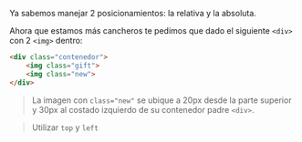 Ya sabemos manejar 2 posicionamientos: la relativa y la absoluta.  

Ahora que estamos más cancheros te pedimos que dado el siguiente `<div>` con 2 `<img>` dentro:   

``` html
<div class="contenedor">
    <img class="gift">
    <img class="new">
</div>
```

> La imagen con  `class="new"` se ubique a 20px desde la parte superior y 30px al costado izquierdo de su contenedor padre `<div>`.

> Utilizar `top` y `left`
